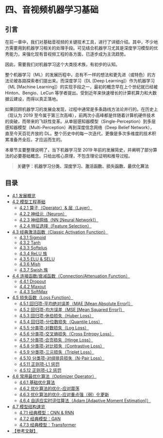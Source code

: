 
# 四、音视频机器学习基础

## **引言**
在前一章中，我们对基础音视频的关键技术工具，进行了详细介绍。其中，不少地方需要用到机器学习相关的处理手段。可见结合机器学习尤其是深度学习模型的优秀能力，来强化现有音视频工程的各方面，已逐步成为主流趋势。

因此，需要我们对机器学习这个大类技术族，有初步的认知。

整个机器学习（ML）的发展历程中，总有不一样的想法和更先进（或特色）的方法论被各路探索者们提出来。而深度学习（DL [Deep Learning]）作为机器学习（ML [Machine Learning]）的实现手段之一，最初的概念早在上个世纪就已经被 Hinton、Bengio、LeCun 等学者提出。受到近年来快速增长的计算机算力和大数据云建设，而得以真正落地。

如果回顾机器学习的发展会发现，过程中通常是多条路线方法论并行的。在历史上（现认为 2019 至今属于第三次高峰），前两次小高峰都是伴随着计算机硬件技术的突破，而带来的飞跃性变革。从单层感知器模型（Single-Perception）到多层感知器模型（Multi-Perception）再到深度信念网络（Deep Belief Network），直至今天百花齐放的 DL。整个历史中的每一次迭代，更像是多次多维度的技术积累准备齐全后，才应运而生的。

本章节主要整理说明了，当下机器学习至 2019 年前的发展简史，并阐明了部分算法的必要基础概念。只给出核心原理，不包含理论证明和推导过程。

>**关键字：机器学习分类、深度学习、激活函数、损失函数、最优化算法**

## **目录**
* [4.1 发展概览](Docs_4_1.md)
* [4.2 模型工程基础](Docs_4_2.md)
	* [4.2.1 算子（Operator）& 层（Layer）](Docs_4_2_1.md)
	* [4.2.2 神经元（Neuron）](Docs_4_2_2.md)
	* [4.2.3 神经网络（NN [Neural Network]）](Docs_4_2_3.md)
	* [4.2.4 特征选择（Feature Selection）](Docs_4_2_4.md)
* [4.3 经典激活函数（Classic Activation Function）](Docs_4_3.md)
	* [4.3.1 Sigmoid](Docs_4_3_1.md)
	* [4.3.2 Tanh](Docs_4_3_2.md)
	* [4.3.3 Softplus](Docs_4_3_3.md)
	* [4.3.4 ReLU 族 ](Docs_4_3_4.md)
	* [4.3.5 ELU & SELU](Docs_4_3_5.md)
	* [4.3.6 Mish](Docs_4_3_6.md)
	* [4.3.7 Swish 族 ](Docs_4_3_7.md)
* [4.4 连接函数/衰减函数（Connection/Attenuation Function）](Docs_4_4.md)
	* [4.4.1 Dropout](Docs_4_4_1.md)
	* [4.4.2 Maxout](Docs_4_4_2.md)
	* [4.4.3 SoftMax](Docs_4_4_3.md)
* [4.5 损失函数（Loss Function）](Docs_4_5.md)
	* [4.5.1 回归项-平均绝对误差（MAE [Mean Absolute Error]）](Docs_4_5_1.md)
	* [4.5.2 回归项-均方误差（MSE [Mean Squared Error]）](Docs_4_5_2.md)
	* [4.5.3 回归项-休伯损失（Huber Loss）](Docs_4_5_3.md)
	* [4.5.4 回归项-分位数损失（Quantile Loss）](Docs_4_5_4.md)
	* [4.5.5 分类项-对数损失（Log Loss）](Docs_4_5_5.md)
	* [4.5.6 分类项-交叉熵损失（Cross Entropy Loss）](Docs_4_5_6.md)
	* [4.5.7 分类项-合页损失（Hinge Loss）](Docs_4_5_7.md)
	* [4.5.8 分类项-对比损失（Contrastive Loss）](Docs_4_5_8.md)
	* [4.5.9 分类项-三元损失（Triplet Loss）](Docs_4_5_9.md)
	* [4.5.10 分类项-对组排异损失（N-Pair Loss）](Docs_4_5_10.md)
	* [4.5.11 正则项-L1 惩罚](Docs_4_5_11.md)
	* [4.5.12 正则项-L2 惩罚](Docs_4_5_12.md)
* [4.6 常用最优化算法（Optimizer Operator）](Docs_4_6.md)
	* [4.6.1 基础优化算法](Docs_4_6_1.md)
	* [4.6.2 优化算法的优化-应对震荡](Docs_4_6_2.md)
	* [4.6.3 优化算法的优化-应对重点强（弱）化更新](Docs_4_6_3.md)
	* [4.6.4 自适应实时评估算法（Adam [Adaptive Moment Estimation]）](Docs_4_6_4.md)
* [4.7 模型结构速览](Docs_4_7.md)
	* [4.7.1 经典模型：CNN & RNN](Docs_4_7_1.md)
	* [4.7.2 经典模型：GAN](Docs_4_7_2.md)
	* [4.7.3 经典模型：Transformer](Docs_4_7_3.md)
* [【参考文献】](References_4.md)
